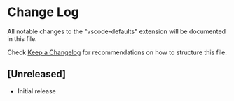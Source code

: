 # Change Log

All notable changes to the "vscode-defaults" extension will be documented in this file.

Check [Keep a Changelog](http://keepachangelog.com/) for recommendations on how to structure this file.

## [Unreleased]

- Initial release